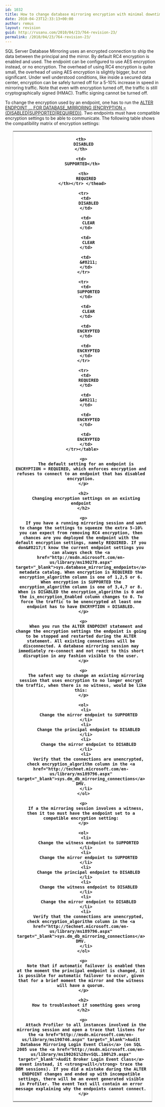 ```yaml
---
id: 1032
title: How to change database mirroring encryption with minimal downtime
date: 2010-04-23T12:33:13+00:00
author: remus
layout: revision
guid: http://rusanu.com/2010/04/23/764-revision-23/
permalink: /2010/04/23/764-revision-23/
---
```

SQL Server Database Mirroring uses an encrypted connection to ship the data between the principal and the mirror. By default RC4 encryption is enabled and used. The endpoint can be configured to use AES encryption instead, or no encryption. The overhead of using RC4 encryption is quite small, the overhead of using AES encryption is slightly bigger, but not significant. Under well understood conditions, like inside a secured data center, encryption can be safely turned off for a 5-10% increase in speed in mirroring traffic. Note that even with encryption turned off, the traffic is still cryptographically signed (HMAC). Traffic signing cannot be turned off.

To change the encryption used by an endpoint, one has to run the <a href="http://technet.microsoft.com/en-us/library/ms186332.aspx" target="_blank">ALTER ENDPOINT &#8230; FOR DATABASE_MIRRORING (ENCRYPTION = {DISABLED|SUPPORTED|REQUIRED})</a>. Two endpoints must have compatible encryption settings to be able to communicate. The following table shows the compatibility matrix of encryption settings:

<table style="width:90%; margin-left:auto;margin-right:auto;border: 1px solid #ccc;border-collapse:collapse">
  <colgroup> <col width="25%" style="background-color:lightgray"/> <col width="25%"/> <col width="25%"/> <col width="25%"/> </colgroup> <tr style="background-color:lightgray">
    <th style="background-color:white" />
    
    <th>
      DISABLED
    </th>
    
    <td>
      SUPPORTED</th> 
      
      <th>
        REQUIRED
      </th></tr> </thead> 
      
      <tr>
        <td>
          DISABLED
        </td>
        
        <td>
          CLEAR
        </td>
        
        <td>
          CLEAR
        </td>
        
        <td>
          &#8211;
        </td>
      </tr>
      
      <tr>
        <td>
          SUPPORTED
        </td>
        
        <td>
          CLEAR
        </td>
        
        <td>
          ENCRYPTED
        </td>
        
        <td>
          ENCRYPTED
        </td>
      </tr>
      
      <tr>
        <td>
          REQUIRED
        </td>
        
        <td>
          &#8211;
        </td>
        
        <td>
          ENCRYPTED
        </td>
        
        <td>
          ENCRYPTED
        </td>
      </tr></table> 
      
      <p>
        The default setting for an endpoint is ENCRYPTION = REQUIRED, which enforces encryption and refuses to connect to an endpoint that has disabled encryption.
      </p>
      
      <h2>
        Changing encryption settings on an existing endpoint
      </h2>
      
      <p>
        If you have a running mirroring session and want to change the settings to squeeze the extra 5-10% you can expect from removing RC4 encryption, then chances are you deployed the endpoint with the default encryption settings, namely REQUIRED. If you don&#8217;t know the current endpoint settings you can always check the <a href="http://msdn.microsoft.com/en-us/library/ms190278.aspx" target="_blank">sys.database_mirroring_endpoints</a> metadata catalog. When encryption is REQUIRED the encryption_algorithm column is one of 1,2,5 or 6. When encryption is SUPPORTED the encryption_algorithm column is one of 3,4,7 or 8. When is DISABLED the encryption_algorithm is 0 and the is_encryption_Enabled column changes to 0. To force the traffic to be unencrypted at least one endpoint has to have ENCRYPTION = DISABLED.
      </p>
      
      <p>
        When you run the ALTER ENDPOINT statement and change the encryption settings the endpoint is going to be stopped and restarted during the ALTER statement. All existing connections will be disconnected. A database mirroring session may immediately re-connect and not react to this short disruption in any fashion visible to the user.
      </p>
      
      <p>
        The safest way to change an existing mirroring session that uses encryption to no longer encrypt the traffic, when there is no witness, would be like this:
      </p>
      
      <ol>
        <li>
          Change the mirror endpoint to SUPPORTED
        </li>
        <li>
          Change the principal endpoint to DISABLED
        </li>
        <li>
          Change the mirror endpoint to DISABLED
        </li>
        <li>
          Verify that the connections are unencrypted, check encryption_algorithm column in the <a href="http://technet.microsoft.com/en-us/library/ms189796.aspx" target="_blank">sys.dm_db_mirroring_connections</a> DMV.
        </li>
      </ol>
      
      <p>
        If a the mirroring session involves a witness, then it too must have the endpoint set to a compatible encryption setting:
      </p>
      
      <ol>
        <li>
          Change the witness endpoint to SUPPORTED
        </li>
        <li>
          Change the mirror endpoint to SUPPORTED
        </li>
        <li>
          Change the principal endpoint to DISABLED
        </li>
        <li>
          Change the witness endpoint to DISABLED
        </li>
        <li>
          Change the mirror endpoint to DISABLED
        </li>
        <li>
          Verify that the connections are unencrypted, check encryption_algorithm column in the <a href="http://technet.microsoft.com/en-us/library/ms189796.aspx" target="_blank">sys.dm_db_mirroring_connections</a> DMV.
        </li>
      </ol>
      
      <p>
        Note that if automatic failover is enabled then at the moment the principal endpoint is changed, it is possible for automatic failover to occur, given that for a brief moment the mirror and the witness will have a quorum.
      </p>
      
      <h2>
        How to troubleshoot if something goes wrong
      </h2>
      
      <p>
        Attach Profiler to all instances involved in the mirroring session and open a trace that listens for the <a href="http://msdn.microsoft.com/en-us/library/ms190746.aspx" target="_blank">Audit Database Mirroring Login Event Class</a> (on SQL 2005 use the <a href="http://msdn.microsoft.com/en-us/library/ms190261%28v=SQL.100%29.aspx" target="_blank">Audit Broker Login Event Class</a> event instead, it <strong>will</strong> trace the DBM sessions). If you did a mistake during the ALTER ENDPOINT changes and ended up with incompatible settings, there will be an event generated visible in Profiler. The event Text will contain an error message explaining why the endpoints cannot connect.
      </p>